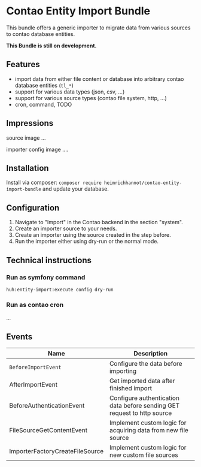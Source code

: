 # Contao Entity Import Bundle

This bundle offers a generic importer to migrate data from various sources to contao database entities.

**This Bundle is still on development.**

## Features

- import data from either file content or database into arbitrary contao database entities (`tl_*`)
- support for various data types (json, csv, ...)
- support for various source types (contao file system, http, ...)
- cron, command, TODO

## Impressions

source image
...

importer config image
....

## Installation

Install via composer: `composer require heimrichhannot/contao-entity-import-bundle` and update your database.

## Configuration

1. Navigate to "Import" in the Contao backend in the section "system".
1. Create an importer source to your needs.
1. Create an importer using the source created in the step before.
1. Run the importer either using dry-run or the normal mode.

## Technical instructions
### Run as symfony command

`huh:entity-import:execute config dry-run`

### Run as contao cron

...

## Events
Name  | Description
------|------------
`BeforeImportEvent` | Configure the data before importing
AfterImportEvent | Get imported data after finished import
BeforeAuthenticationEvent | Configure authentication data before sending GET request to http source
FileSourceGetContentEvent | Implement custom logic for acquiring data from new file source
ImporterFactoryCreateFileSource | Implement custom logic for new custom file sources